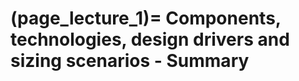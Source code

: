 (page_lecture_1)=
Components, technologies, design drivers and sizing scenarios - Summary
=======================
